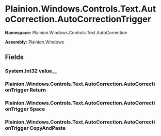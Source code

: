 
# Plainion.Windows.Controls.Text.AutoCorrection.AutoCorrectionTrigger

**Namespace:** Plainion.Windows.Controls.Text.AutoCorrection

**Assembly:** Plainion.Windows


## Fields

### System.Int32 value__

### Plainion.Windows.Controls.Text.AutoCorrection.AutoCorrectionTrigger Return

### Plainion.Windows.Controls.Text.AutoCorrection.AutoCorrectionTrigger Space

### Plainion.Windows.Controls.Text.AutoCorrection.AutoCorrectionTrigger CopyAndPaste
